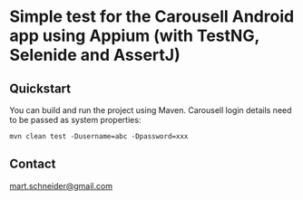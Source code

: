 # Simple test for the Carousell Android app using Appium (with TestNG, Selenide and AssertJ) #

## Quickstart ##

You can build and run the project using Maven. Carousell login details need to be passed as system properties:

    mvn clean test -Dusername=abc -Dpassword=xxx
	
## Contact ##
mart.schneider@gmail.com